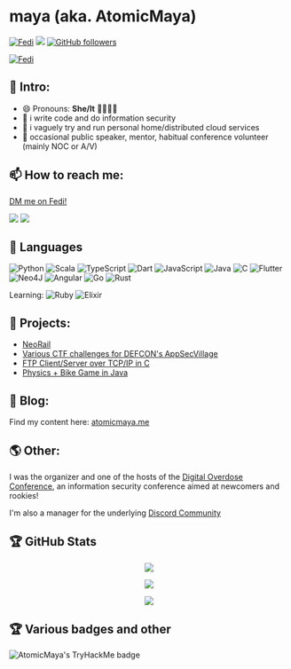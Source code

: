 # maya (aka. AtomicMaya)

[![Fedi](https://img.shields.io/badge/on%20GitHub-AtomicMaya-white?style=social)](https://github.com/@AtomicMaya) ![](https://komarev.com/ghpvc/?username=AtomicMaya&style=flat-square) [![GitHub followers](https://img.shields.io/github/followers/AtomicMaya?style=social)](https://github.com/AtomicMaya)

[![Fedi](https://img.shields.io/badge/On%20the%20Fediverse-catgirl.global/@maya-blue?style=social)](https://catgirl.global/@maya)


## 👋 Intro:

- 😄 Pronouns: **She/It** 🏳️‍⚧️🏳️‍🌈
- 🔭 i write code and do information security
- 🌱 i vaguely try and run personal home/distributed cloud services
- 👯 occasional public speaker, mentor, habitual conference volunteer (mainly NOC or A/V)

## 📫 How to reach me:

[DM me on Fedi!](https://catgirl.global/@maya)

![](https://img.shields.io/badge/website-atomicmaya.me-green?style=for-the-badge)
![](https://img.shields.io/badge/email-contact@atomicmaya.me-orange?style=for-the-badge&logo=proton)

## 🧰 Languages

![Python](https://img.shields.io/badge/python-3670A0?style=for-the-badge&logo=python&logoColor=ffdd54)
![Scala](https://img.shields.io/badge/scala-%23DC322F.svg?style=for-the-badge&logo=scala&logoColor=white)
![TypeScript](https://img.shields.io/badge/typescript-%23007ACC.svg?style=for-the-badge&logo=typescript&logoColor=white)
![Dart](https://img.shields.io/badge/dart-%230175C2.svg?style=for-the-badge&logo=dart&logoColor=white)
![JavaScript](https://img.shields.io/badge/javascript-%23323330.svg?style=for-the-badge&logo=javascript&logoColor=%23F7DF1E)
![Java](https://img.shields.io/badge/java-%23ED8B00.svg?style=for-the-badge&logo=java&logoColor=white)
![C](https://img.shields.io/badge/c-%2300599C.svg?style=for-the-badge&logo=c&logoColor=white)
![Flutter](https://img.shields.io/badge/flutter-%231572B6.svg?style=for-the-badge&logo=flutter&logoColor=white)
![Neo4J](https://img.shields.io/badge/neo4j-%231572B6.svg?style=for-the-badge&logo=neo4j&logoColor=white)
![Angular](https://img.shields.io/badge/angular-%23DD0031.svg?style=for-the-badge&logo=angular&logoColor=white)
![Go](https://img.shields.io/badge/go-%2300ADD8.svg?style=for-the-badge&logo=go&logoColor=white)
![Rust](https://img.shields.io/badge/rust-%23000000.svg?style=for-the-badge&logo=rust&logoColor=white)

Learning: ![Ruby](https://img.shields.io/badge/ruby-%23CC342D.svg?style=for-the-badge&logo=ruby&logoColor=white) ![Elixir](https://img.shields.io/badge/elixir-%234B275F.svg?style=for-the-badge&logo=elixir&logoColor=white)

## 🤖 Projects:

- [NeoRail](https://github.com/NeoRail)
- [Various CTF challenges for DEFCON's AppSecVillage](https://github.com/AppSecVillage/AppSecVillage.github.io)
- [FTP Client/Server over TCP/IP in C](https://github.com/AtomicMaya/ftp-server-client)
- [Physics + Bike Game in Java](https://github.com/AtomicMaya/BikeGame)

## 📝 Blog: 

Find my content here: [atomicmaya.me](https://atomicmaya.me)
 
## 🌎 Other:

I was the organizer and one of the hosts of the [Digital Overdose Conference](https://digitaloverdose.tech/conference), an information security conference aimed at newcomers and rookies! 

I'm also a manager for the underlying [Discord Community](https://discord.gg/digitaloverdose)

## 🏆 GitHub Stats

<p align="center"><img src="https://github-readme-stats.vercel.app/api?username=AtomicMaya&show_icons=true&title_color=ab20fd&icon_color=39ff14&text_color=2D96FF&bg_color=151515"></p>
<p align="center"><img src="https://github-readme-stats.vercel.app/api/top-langs/?username=AtomicMaya&show_icons=true&title_color=ab20fd&icon_color=39ff14&text_color=2D96FF&bg_color=151515"></p>

<p align="center"><img src="https://github-readme-streak-stats.herokuapp.com/?user=AtomicMaya&theme=dark&ring=FFB19A&hide_border=true&currStreakNum=F6A085&fire=F6A085&currStreakLabel=F6A085"></p>

## 🏆 Various badges and other

![AtomicMaya's TryHackMe badge](https://tryhackme-badges.s3.amazonaws.com/AtomicMaya.png)
